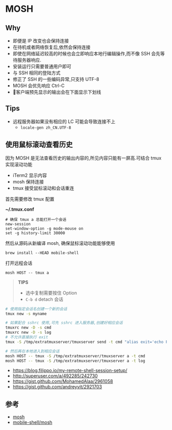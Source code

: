 
# MOSH

## Why
* 即便是 IP 改变也会保持连接
* 在待机或者网络恢复后,依然会保持连接
* 即使在网络延迟较高的时候也会立即响应本地行编辑操作,而不像 SSH 会先等待服务器响应.
* 安装运行只需要普通用户即可
* 与 SSH 相同的登陆方式
* 修正了 SSH 的一些编码异常,只支持 UTF-8
* MOSH 会优先响应 Ctrl-C
* 客户端预先显示的输出会在下面显示下划线

## Tips
* 远程服务器如果没有相应的 LC 可能会导致连接不上
  * `locale-gen zh_CN.UTF-8`

## 使用鼠标滚动查看历史

因为 MOSH 是无法查看历史的输出内容的,所见内容只能有一屏高.可结合 tmux 实现滚动功能

* iTerm2 显示内容
* mosh 保持连接
* tmux 接受鼠标滚动和会话重连


首先需要修改 tmux 配置

__~/.tmux.conf__

```
# 确保 tmux a 总能打开一个会话
new-session
set-window-option -g mode-mouse on
set -g history-limit 30000
```

然后从源码从新编译 mosh, 确保鼠标滚动功能能够使用

```
brew install --HEAD mobile-shell
```

打开远程会话

```
mosh HOST -- tmux a  
```

> __TIPS__
>
> * 选中复制需要按住 Option
> * `C-b d` detach 会话

```bash
# 使用指定会话名创建一个新的会话
tmux new -s myname

# 如果配合 sshrc 使用,可先 sshrc 进入服务器,创建好相应会话
tmuxrc new -D -s cmd
tmuxrc new -D -s log
# 不允许直接执行 exit
tmux -S /tmp/extratmuxserver/tmuxserver send -t cmd "alias exit='echo Please do not exits,use [CTRL-A+D] to detach from this session, if you really want to exit, use [command exit] instead'" ENTER

# 然后再在本地进入到相应会话
mosh HOST -- tmux -S /tmp/extratmuxserver/tmuxserver a -t cmd
mosh HOST -- tmux -S /tmp/extratmuxserver/tmuxserver a -t log
```


* https://blog.filippo.io/my-remote-shell-session-setup/
* http://superuser.com/a/492285/242730
* https://gist.github.com/MohamedAlaa/2961058
* https://gist.github.com/andreyvit/2921703

## 参考
* [mosh](https://mosh.mit.edu/)
* [mobile-shell/mosh](https://github.com/mobile-shell/mosh)

